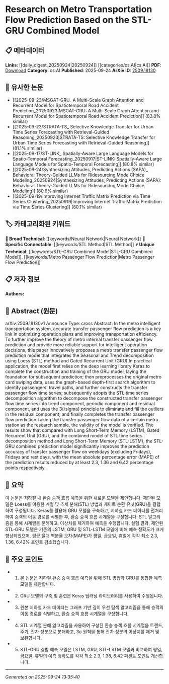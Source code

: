 <!-- KEYWORD_LINKING_METADATA:
{
  "processed_timestamp": "2025-09-24T13:35:40.641957",
  "vocabulary_version": "1.0",
  "selected_keywords": [
    "STL-GRU Combined Model",
    "Neural Network",
    "STL Method",
    "Metro Passenger Flow Prediction"
  ],
  "rejected_keywords": [],
  "similarity_scores": {
    "STL-GRU Combined Model": 0.8,
    "Neural Network": 0.85,
    "STL Method": 0.78,
    "Metro Passenger Flow Prediction": 0.75
  },
  "extraction_method": "AI_prompt_based",
  "budget_applied": true,
  "candidates_json": {
    "candidates": [
      {
        "surface": "STL-GRU combined model",
        "canonical": "STL-GRU Combined Model",
        "aliases": [
          "Seasonal and Trend decomposition using Loess and Gated Recurrent Unit"
        ],
        "category": "unique_technical",
        "rationale": "This model is a novel integration of time series decomposition and neural networks, providing a unique approach to metro transportation flow prediction.",
        "novelty_score": 0.85,
        "connectivity_score": 0.65,
        "specificity_score": 0.9,
        "link_intent_score": 0.8
      },
      {
        "surface": "Gated Recurrent Unit",
        "canonical": "Neural Network",
        "aliases": [
          "GRU"
        ],
        "category": "broad_technical",
        "rationale": "GRU is a type of neural network that is widely used in sequence prediction tasks, connecting to the broader field of deep learning.",
        "novelty_score": 0.4,
        "connectivity_score": 0.9,
        "specificity_score": 0.7,
        "link_intent_score": 0.85
      },
      {
        "surface": "Seasonal and Trend decomposition using Loess",
        "canonical": "STL Method",
        "aliases": [
          "STL"
        ],
        "category": "specific_connectable",
        "rationale": "The STL method is crucial for time series analysis, offering a strong link to statistical decomposition techniques.",
        "novelty_score": 0.65,
        "connectivity_score": 0.75,
        "specificity_score": 0.8,
        "link_intent_score": 0.78
      },
      {
        "surface": "metro transfer passenger flow prediction",
        "canonical": "Metro Passenger Flow Prediction",
        "aliases": [
          "transfer passenger flow prediction"
        ],
        "category": "unique_technical",
        "rationale": "This specific application of prediction models is key to optimizing metro operations, providing a unique technical focus.",
        "novelty_score": 0.7,
        "connectivity_score": 0.6,
        "specificity_score": 0.85,
        "link_intent_score": 0.75
      }
    ],
    "ban_list_suggestions": [
      "operation plans",
      "transportation efficiency",
      "prediction accuracy"
    ]
  },
  "decisions": [
    {
      "candidate_surface": "STL-GRU combined model",
      "resolved_canonical": "STL-GRU Combined Model",
      "decision": "linked",
      "scores": {
        "novelty": 0.85,
        "connectivity": 0.65,
        "specificity": 0.9,
        "link_intent": 0.8
      }
    },
    {
      "candidate_surface": "Gated Recurrent Unit",
      "resolved_canonical": "Neural Network",
      "decision": "linked",
      "scores": {
        "novelty": 0.4,
        "connectivity": 0.9,
        "specificity": 0.7,
        "link_intent": 0.85
      }
    },
    {
      "candidate_surface": "Seasonal and Trend decomposition using Loess",
      "resolved_canonical": "STL Method",
      "decision": "linked",
      "scores": {
        "novelty": 0.65,
        "connectivity": 0.75,
        "specificity": 0.8,
        "link_intent": 0.78
      }
    },
    {
      "candidate_surface": "metro transfer passenger flow prediction",
      "resolved_canonical": "Metro Passenger Flow Prediction",
      "decision": "linked",
      "scores": {
        "novelty": 0.7,
        "connectivity": 0.6,
        "specificity": 0.85,
        "link_intent": 0.75
      }
    }
  ]
}
-->

# Research on Metro Transportation Flow Prediction Based on the STL-GRU Combined Model

## 📋 메타데이터

**Links**: [[daily_digest_20250924|20250924]] [[categories/cs.AI|cs.AI]]
**PDF**: [Download](https://arxiv.org/pdf/2509.18130.pdf)
**Category**: cs.AI
**Published**: 2025-09-24
**ArXiv ID**: [2509.18130](https://arxiv.org/abs/2509.18130)

## 🔗 유사한 논문
- [[2025-09-23/MSGAT-GRU_ A Multi-Scale Graph Attention and Recurrent Model for Spatiotemporal Road Accident Prediction_20250923|MSGAT-GRU: A Multi-Scale Graph Attention and Recurrent Model for Spatiotemporal Road Accident Prediction]] (83.8% similar)
- [[2025-09-23/STRATA-TS_ Selective Knowledge Transfer for Urban Time Series Forecasting with Retrieval-Guided Reasoning_20250923|STRATA-TS: Selective Knowledge Transfer for Urban Time Series Forecasting with Retrieval-Guided Reasoning]] (81.1% similar)
- [[2025-09-17/ST-LINK_ Spatially-Aware Large Language Models for Spatio-Temporal Forecasting_20250917|ST-LINK: Spatially-Aware Large Language Models for Spatio-Temporal Forecasting]] (80.8% similar)
- [[2025-09-24/Synthesizing Attitudes, Predicting Actions (SAPA)_ Behavioral Theory-Guided LLMs for Ridesourcing Mode Choice Modeling_20250924|Synthesizing Attitudes, Predicting Actions (SAPA): Behavioral Theory-Guided LLMs for Ridesourcing Mode Choice Modeling]] (80.6% similar)
- [[2025-09-19/Improving Internet Traffic Matrix Prediction via Time Series Clustering_20250919|Improving Internet Traffic Matrix Prediction via Time Series Clustering]] (80.1% similar)

## 🏷️ 카테고리화된 키워드
**🧠 Broad Technical**: [[keywords/Neural Network|Neural Network]]
**🔗 Specific Connectable**: [[keywords/STL Method|STL Method]]
**⚡ Unique Technical**: [[keywords/STL-GRU Combined Model|STL-GRU Combined Model]], [[keywords/Metro Passenger Flow Prediction|Metro Passenger Flow Prediction]]

## 📋 저자 정보

**Authors:** 

## 📄 Abstract (원문)

arXiv:2509.18130v1 Announce Type: cross 
Abstract: In the metro intelligent transportation system, accurate transfer passenger flow prediction is a key link in optimizing operation plans and improving transportation efficiency. To further improve the theory of metro internal transfer passenger flow prediction and provide more reliable support for intelligent operation decisions, this paper innovatively proposes a metro transfer passenger flow prediction model that integrates the Seasonal and Trend decomposition using Loess (STL) method and Gated Recurrent Unit (GRU).In practical application, the model first relies on the deep learning library Keras to complete the construction and training of the GRU model, laying the foundation for subsequent prediction; then preprocesses the original metro card swiping data, uses the graph-based depth-first search algorithm to identify passengers' travel paths, and further constructs the transfer passenger flow time series; subsequently adopts the STL time series decomposition algorithm to decompose the constructed transfer passenger flow time series into trend component, periodic component and residual component, and uses the 3{\sigma} principle to eliminate and fill the outliers in the residual component, and finally completes the transfer passenger flow prediction.Taking the transfer passenger flow data of a certain metro station as the research sample, the validity of the model is verified. The results show that compared with Long Short-Term Memory (LSTM), Gated Recurrent Unit (GRU), and the combined model of STL time series decomposition method and Long Short-Term Memory (STL-LSTM), the STL-GRU combined prediction model significantly improves the prediction accuracy of transfer passenger flow on weekdays (excluding Fridays), Fridays and rest days, with the mean absolute percentage error (MAPE) of the prediction results reduced by at least 2.3, 1.36 and 6.42 percentage points respectively.

## 📝 요약

이 논문은 지하철 내 환승 승객 흐름 예측을 위한 새로운 모델을 제안합니다. 제안된 모델은 Loess를 이용한 계절 및 추세 분해(STL) 방법과 게이트 순환 유닛(GRU)을 결합하여 구성됩니다. Keras를 활용해 GRU 모델을 구축하고, 지하철 카드 데이터를 전처리하여 승객의 이동 경로를 식별한 후, 환승 승객 흐름 시계열을 구성합니다. STL 알고리즘을 통해 시계열을 분해하고, 이상치를 제거하여 예측을 수행합니다. 실험 결과, 제안된 STL-GRU 모델은 기존의 LSTM, GRU 및 STL-LSTM 모델에 비해 예측 정확도가 크게 향상되었으며, 평균 절대 백분율 오차(MAPE)가 평일, 금요일, 휴일에 각각 최소 2.3, 1.36, 6.42% 포인트 감소했습니다.

## 🎯 주요 포인트

- 1. 본 논문은 지하철 환승 승객 흐름 예측을 위해 STL 방법과 GRU를 통합한 예측 모델을 제안합니다.
- 2. GRU 모델의 구축 및 훈련은 Keras 딥러닝 라이브러리를 사용하여 수행됩니다.
- 3. 원본 지하철 카드 데이터는 그래프 기반 깊이 우선 탐색 알고리즘을 통해 승객의 이동 경로를 식별하고, 환승 승객 흐름 시계열을 구성합니다.
- 4. STL 시계열 분해 알고리즘을 사용하여 구성된 환승 승객 흐름 시계열을 트렌드, 주기, 잔차 성분으로 분해하고, 3σ 원칙을 통해 잔차 성분의 이상치를 제거 및 보완합니다.
- 5. STL-GRU 결합 예측 모델은 LSTM, GRU, STL-LSTM 모델과 비교하여 평일, 금요일, 휴일의 예측 정확도를 각각 최소 2.3, 1.36, 6.42 퍼센트 포인트 개선합니다.


---

*Generated on 2025-09-24 13:35:40*